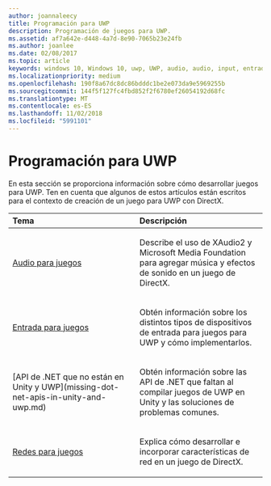 ```yaml
---
author: joannaleecy
title: Programación para UWP
description: Programación de juegos para UWP.
ms.assetid: af7a642e-d448-4a7d-8e90-7065b23e24fb
ms.author: joanlee
ms.date: 02/08/2017
ms.topic: article
keywords: windows 10, Windows 10, uwp, UWP, audio, audio, input, entrada, networking, redes
ms.localizationpriority: medium
ms.openlocfilehash: 190f8a67dc8dc86bdddc1be2e073da9e5969255b
ms.sourcegitcommit: 144f5f127fc4fbd852f2f6780ef26054192d68fc
ms.translationtype: MT
ms.contentlocale: es-ES
ms.lasthandoff: 11/02/2018
ms.locfileid: "5991101"
---
```

# <a name="uwp-programming"></a>Programación para UWP

En esta sección se proporciona información sobre cómo desarrollar juegos para UWP. Ten en cuenta que algunos de estos artículos están escritos para el contexto de creación de un juego para UWP con DirectX.


<table>
<colgroup>
<col width="50%" />
<col width="50%" />
</colgroup>
<thead>
<tr class="header">
<th align="left">Tema</th>
<th align="left">Descripción</th>
</tr>
</thead>
<tbody>
<tr class="odd">
<td align="left"><p><a href="working-with-audio-in-your-directx-game.md">Audio para juegos</a></p></td>
<td align="left"><p>Describe el uso de XAudio2 y Microsoft Media Foundation para agregar música y efectos de sonido en un juego de DirectX.</p></td>
</tr>
<tr class="even">
<td align="left"><p><a href="input-for-games.md">Entrada para juegos</a></p></td>
<td align="left"><p>Obtén información sobre los distintos tipos de dispositivos de entrada para juegos para UWP y cómo implementarlos.</p></td>
</tr>
<tr class="odd">
    <td align="left">
        <p>[API de .NET que no están en Unity y UWP](missing-dot-net-apis-in-unity-and-uwp.md)</p>
    </td>
    <td align="left">
        <p>Obtén información sobre las API de .NET que faltan al compilar juegos de UWP en Unity y las soluciones de problemas comunes.</p>
    </td>
</tr>
<tr class="even">
<td align="left"><p><a href="work-with-networking-in-your-directx-game.md">Redes para juegos</a></p></td>
<td align="left"><p>Explica cómo desarrollar e incorporar características de red en un juego de DirectX.</p></td>
</tr>
</tbody>
</table>
 

 

 




